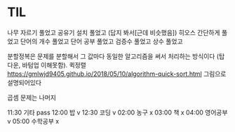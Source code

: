 # TIL

나무 자르기 풀었고
공유기 설치 풀었고 (답지 봐서[근데 비슷했음])
히오스 간단하게 풀었고
단어의 개수 풀었고
단어 공부 풀었고
검증수 풀었고
상수 풀었고

분할정복은 문제를 분할해서 그 값마다 동일한 알고리즘을 써서 처리하는 방식이다 (탑다운, 바텀업 이해못함).
퀵정렬
https://gmlwjd9405.github.io/2018/05/10/algorithm-quick-sort.html
그림으로 설명되어있다

곱셈 문제는 나머지

11:30 기타 pass 
12:00 밥 v
12:30 코딩 v
02:00 농구 x
03:00 책 x
04:00 영어공부 v
05:00 수학공부 x
